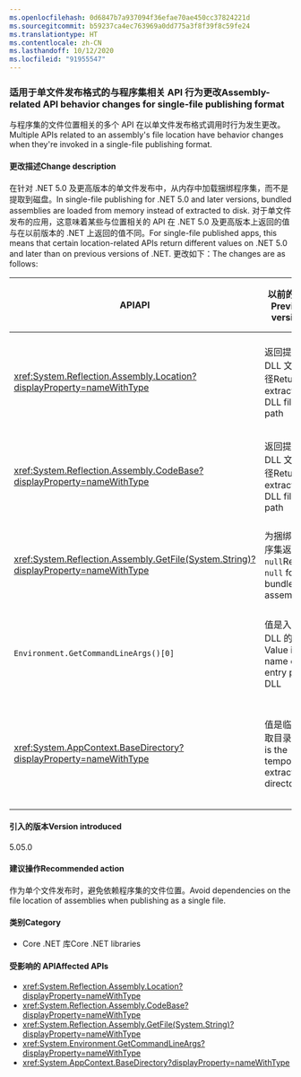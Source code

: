 ```yaml
---
ms.openlocfilehash: 0d6847b7a937094f36efae70ae450cc37824221d
ms.sourcegitcommit: b59237ca4ec763969a0dd775a3f8f39f8c59fe24
ms.translationtype: HT
ms.contentlocale: zh-CN
ms.lasthandoff: 10/12/2020
ms.locfileid: "91955547"
---
```

### <a name="assembly-related-api-behavior-changes-for-single-file-publishing-format"></a><span data-ttu-id="b9997-101">适用于单文件发布格式的与程序集相关 API 行为更改</span><span class="sxs-lookup"><span data-stu-id="b9997-101">Assembly-related API behavior changes for single-file publishing format</span></span>

<span data-ttu-id="b9997-102">与程序集的文件位置相关的多个 API 在以单文件发布格式调用时行为发生更改。</span><span class="sxs-lookup"><span data-stu-id="b9997-102">Multiple APIs related to an assembly's file location have behavior changes when they're invoked in a single-file publishing format.</span></span>

#### <a name="change-description"></a><span data-ttu-id="b9997-103">更改描述</span><span class="sxs-lookup"><span data-stu-id="b9997-103">Change description</span></span>

<span data-ttu-id="b9997-104">在针对 .NET 5.0 及更高版本的单文件发布中，从内存中加载捆绑程序集，而不是提取到磁盘。</span><span class="sxs-lookup"><span data-stu-id="b9997-104">In single-file publishing for .NET 5.0 and later versions, bundled assemblies are loaded from memory instead of extracted to disk.</span></span> <span data-ttu-id="b9997-105">对于单文件发布的应用，这意味着某些与位置相关的 API 在 .NET 5.0 及更高版本上返回的值与在以前版本的 .NET 上返回的值不同。</span><span class="sxs-lookup"><span data-stu-id="b9997-105">For single-file published apps, this means that certain location-related APIs return different values on .NET 5.0 and later than on previous versions of .NET.</span></span> <span data-ttu-id="b9997-106">更改如下：</span><span class="sxs-lookup"><span data-stu-id="b9997-106">The changes are as follows:</span></span>

| <span data-ttu-id="b9997-107">API</span><span class="sxs-lookup"><span data-stu-id="b9997-107">API</span></span> | <span data-ttu-id="b9997-108">以前的版本</span><span class="sxs-lookup"><span data-stu-id="b9997-108">Previous versions</span></span> | <span data-ttu-id="b9997-109">.NET 5.0 及更高版本</span><span class="sxs-lookup"><span data-stu-id="b9997-109">.NET 5.0 and later</span></span> |
| - | - | - |
| <xref:System.Reflection.Assembly.Location?displayProperty=nameWithType> | <span data-ttu-id="b9997-110">返回提取的 DLL 文件路径</span><span class="sxs-lookup"><span data-stu-id="b9997-110">Returns extracted DLL file path</span></span> | <span data-ttu-id="b9997-111">为捆绑的程序集返回空字符串</span><span class="sxs-lookup"><span data-stu-id="b9997-111">Returns empty string for bundled assemblies</span></span> |
| <xref:System.Reflection.Assembly.CodeBase?displayProperty=nameWithType> | <span data-ttu-id="b9997-112">返回提取的 DLL 文件路径</span><span class="sxs-lookup"><span data-stu-id="b9997-112">Returns extracted DLL file path</span></span> | <span data-ttu-id="b9997-113">引发捆绑的程序集的异常</span><span class="sxs-lookup"><span data-stu-id="b9997-113">Throws exception for bundled assemblies</span></span> |
| <xref:System.Reflection.Assembly.GetFile(System.String)?displayProperty=nameWithType> | <span data-ttu-id="b9997-114">为捆绑的程序集返回 `null`</span><span class="sxs-lookup"><span data-stu-id="b9997-114">Returns `null` for bundled assemblies</span></span> | <span data-ttu-id="b9997-115">引发捆绑的程序集的异常</span><span class="sxs-lookup"><span data-stu-id="b9997-115">Throws exception for bundled assemblies</span></span> |
| `Environment.GetCommandLineArgs()[0]` | <span data-ttu-id="b9997-116">值是入口点 DLL 的名称</span><span class="sxs-lookup"><span data-stu-id="b9997-116">Value is the name of the entry point DLL</span></span> | <span data-ttu-id="b9997-117">值是主机可执行文件的名称</span><span class="sxs-lookup"><span data-stu-id="b9997-117">Value is the name of the host executable</span></span> |
| <xref:System.AppContext.BaseDirectory?displayProperty=nameWithType> | <span data-ttu-id="b9997-118">值是临时提取目录</span><span class="sxs-lookup"><span data-stu-id="b9997-118">Value is the temporary extraction directory</span></span> | <span data-ttu-id="b9997-119">值是主机可执行文件的包含目录</span><span class="sxs-lookup"><span data-stu-id="b9997-119">Value is the containing directory of the host executable</span></span> |

#### <a name="version-introduced"></a><span data-ttu-id="b9997-120">引入的版本</span><span class="sxs-lookup"><span data-stu-id="b9997-120">Version introduced</span></span>

<span data-ttu-id="b9997-121">5.0</span><span class="sxs-lookup"><span data-stu-id="b9997-121">5.0</span></span>

#### <a name="recommended-action"></a><span data-ttu-id="b9997-122">建议操作</span><span class="sxs-lookup"><span data-stu-id="b9997-122">Recommended action</span></span>

<span data-ttu-id="b9997-123">作为单个文件发布时，避免依赖程序集的文件位置。</span><span class="sxs-lookup"><span data-stu-id="b9997-123">Avoid dependencies on the file location of assemblies when publishing as a single file.</span></span>

#### <a name="category"></a><span data-ttu-id="b9997-124">类别</span><span class="sxs-lookup"><span data-stu-id="b9997-124">Category</span></span>

- <span data-ttu-id="b9997-125">Core .NET 库</span><span class="sxs-lookup"><span data-stu-id="b9997-125">Core .NET libraries</span></span>

#### <a name="affected-apis"></a><span data-ttu-id="b9997-126">受影响的 API</span><span class="sxs-lookup"><span data-stu-id="b9997-126">Affected APIs</span></span>

- <xref:System.Reflection.Assembly.Location?displayProperty=nameWithType>
- <xref:System.Reflection.Assembly.CodeBase?displayProperty=nameWithType>
- <xref:System.Reflection.Assembly.GetFile(System.String)?displayProperty=nameWithType>
- <xref:System.Environment.GetCommandLineArgs?displayProperty=nameWithType>
- <xref:System.AppContext.BaseDirectory?displayProperty=nameWithType>

<!--

#### Affected APIs

- `P:System.Reflection.Assembly.Location`
- `P:System.Reflection.Assembly.CodeBase`
- `M:System.Reflection.Assembly.GetFile(System.String)`
- `M:System.Environment.GetCommandLineArgs`
- `P:System.AppContext.BaseDirectory`

-->
